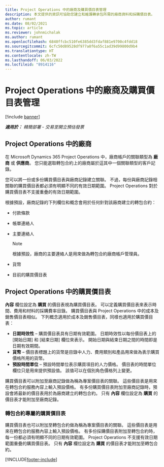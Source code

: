 ```yaml
---
title: Project Operations 中的廠商及購買價目表管理
description: 本文提供的資訊可協助您建立和維護轉承包所需的廠商資料和採購價目表。
author: rumant
ms.date: 08/02/2021
ms.topic: article
ms.reviewer: johnmichalak
ms.author: rumant
ms.openlocfilehash: 6840ffcbc510fe6385dd3fdaf881e9700c4fdd18
ms.sourcegitcommit: 6cfc50d89528df977a8f6a55c1ad39d99800d9b4
ms.translationtype: HT
ms.contentlocale: zh-TW
ms.lasthandoff: 06/03/2022
ms.locfileid: "8914116"
---
```

# <a name="vendor-and-purchase-price-list-management-in-project-operations"></a>Project Operations 中的廠商及購買價目表管理

[!include [banner](../../includes/dataverse-preview.md)]

_**適用於：** 精簡部署 - 交易至開立預估發票_

## <a name="vendors-in-project-operations"></a>Project Operations 中的廠商

在 Microsoft Dynamics 365 Project Operations 中，廠商帳戶的關聯類型為 **廠商** 或 **供應商**。 您只能選取轉包合約上的廠商屬於這其中一個關聯類型的客戶記錄。

您可以將一份或多份購買價目表與廠商記錄建立關聯。 不過，每份與廠商記錄相關聯的購買價目表都必須有明顯不同的有效日期範圍。 Project Operations 對於購買價目表不支援重疊的有效日期範圍。

根據預設，廠商記錄的下列欄位和概念會用於任何針對該廠商建立的轉包合約：

- 付款條款
- 帳單連絡人
- 主要連絡人

    > [!NOTE]
    > 根據預設，廠商的主要連絡人是用來做為轉包合約廠商帳戶管理員。

- 貨幣
- 目前的購買價目表

## <a name="purchase-price-lists-in-project-operations"></a>Project Operations 中的購買價目表

**內容** 欄位設定為 **購買** 的價目表視為購買價目表。 可以定義購買價目表來表示時間、費用和材料的採購費率目錄。 購買價目表與 Project Operations 中的成本及銷售價目表相似。 下列概念適用於成本及銷售價目表，同樣也適用於購買價目表：

- **日期時效性** – 購買價目表具有日期有效範圍。 日期時效性以每份價目表上的 [開始日期] 和 [結束日期] 欄位來表示。 開始日期與結束日期之間的時間即是日期有效期間。
- **貨幣** – 價目表標題上的貨幣是目錄中人力、費用類別和產品用來做為表示購買價格所用的貨幣。
- **預設時間單位** – 預設時間單位表示購買項目的人力價格。 價目表的時間單位欄位只是用來提供預設值。 該值可以在個別角色價格列上變更。

購買價目表可以附加至廠商記錄做為稱為專案價目表的關聯。 這些價目表是用來在轉包合約服務內容上輸入預設價格。 有多份購買價目表附加至廠商記錄時，預設會將最新的價目表用於為廠商建立的轉包合約。 只有 **內容** 欄位設定為 **購買** 的價目表才能附加至廠商記錄。

### <a name="subcontract-specific-purchase-price-lists"></a>轉包合約專屬的購買價目表

購買價目表也可以附加至轉包合約做為稱為專案價目表的關聯。 這些價目表是用來在轉包合約服務內容上輸入預設價格。 有多份採購價目表附加至轉包合約時，每一份都必須有明顯不同的日期有效範圍。 Project Operations 不支援有效日期範圍重疊的購買價目表。 只有 **內容** 欄位設定為 **購買** 的價目表才能附加至轉包合約。

[!INCLUDE[footer-include](../../includes/footer-banner.md)]
